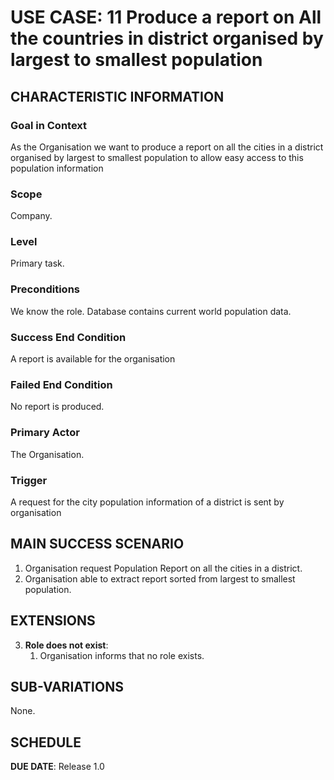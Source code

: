 # USE CASE: 11 Produce a report on All the countries in district organised by largest to smallest population

## CHARACTERISTIC INFORMATION

### Goal in Context

As the Organisation we want to produce a report on all the cities in a district organised by largest to smallest population
to allow easy access to this population information

### Scope

Company.

### Level

Primary task.

### Preconditions

We know the role.  Database contains current world population data.

### Success End Condition

A report is available for the organisation

### Failed End Condition

No report is produced.

### Primary Actor

The Organisation.

### Trigger

A request for the city population information of a district is sent by organisation

## MAIN SUCCESS SCENARIO

1. Organisation request Population Report on all the cities in a district.
2. Organisation able to extract report sorted from largest to smallest population.


## EXTENSIONS

3. **Role does not exist**:
    1. Organisation informs that no role exists.

## SUB-VARIATIONS

None.

## SCHEDULE

**DUE DATE**: Release 1.0

